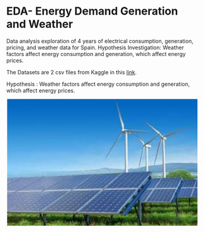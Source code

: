 # EDA- Energy Demand Generation and Weather 
Data analysis exploration of 4 years of electrical consumption, generation, pricing, and weather data for Spain.  Hypothesis Investigation: Weather factors affect energy consumption and generation, which affect energy prices. 

The Datasets are 2 csv files from Kaggle in this [link](https://www.kaggle.com/datasets/nicholasjhana/energy-consumption-generation-prices-and-weather?select=weather_features.csv).

Hypothesis : Weather factors affect energy consumption and generation, which affect energy prices.

<p align="center">
  <img src="image.jpg" width="500"/>
</p>
